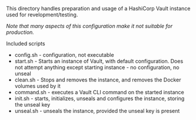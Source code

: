 This directory handles preparation and usage of a HashiCorp Vault instance used for revelopment/testing.

*Note that many aspects of this configuration make it not suitable for production.*

Included scripts
* config.sh - configuration, not executable
* start.sh - Starts an instance of Vault, with default configuration. Does not attempt anything except starting instance - no configuration, no unseal
* clean.sh - Stops and removes the instance, and removes the Docker volumes used by it
* command.sh - executes a Vault CLI command on the started instance
* init.sh - starts, initializes, unseals and configures the instance, storing the unseal key
* unseal.sh - unseals the instance, provided the unseal key is present

